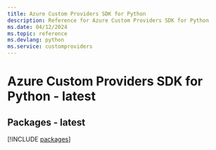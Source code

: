 ```yaml
---
title: Azure Custom Providers SDK for Python
description: Reference for Azure Custom Providers SDK for Python
ms.date: 04/12/2024
ms.topic: reference
ms.devlang: python
ms.service: customproviders
---
```

# Azure Custom Providers SDK for Python - latest
## Packages - latest
[!INCLUDE [packages](custom-providers-index.md)]